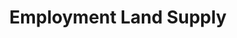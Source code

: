 ---
schema: default
title: Employment Land Supply
organization: South Ayrshire Council
notes: Marketable sites and locations for businesses allocated in development plans
resources:

  - name: Employment Land Supply FEATURE LAYER
  - url: 
  - format: FEATURE LAYER

license: 
category:

  - employment land supply

  - planning


  - 

maintainer: Tim Wisniewski
maintainer_email: tim@timwis.com
---